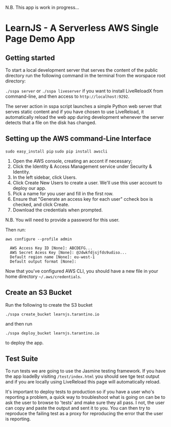N.B. This app is work in progress...

# LearnJS - A Serverless AWS Single Page Demo App

## Getting started

To start a local development server that serves the content of the public directory run the following command in the terminal from the worspace root directory:

`./sspa server` or `./sspa liveserver` if you want to install LiveReloadX from command-line, 
and then access to `http://localhost:9292`.

The server action in sspa script launches a simple Python web server that serves static content and if you have chosen to use LiveReload, it automatically reload the web app during development whenever the server detects that a file on the disk has changed.

## Setting up the AWS command-Line Interface

`sudo easy_install pip`
`sudo pip install awscli`

1. Open the AWS console, creating an accont if necessary;
2. Click the Identity & Access Management service under Security & Identity.
3. In the left sidebar, click Users.
4. Click Create New Users to create a user. We'll use this user account to deploy our app.
5. Pick a name for you user and fill in the first row.
6. Ensure that "Generate an access key for each user" ccheck box is checked, and click Create.
7. Download the credentials when prompted.

N.B. You will need to provide a password for this user.

Then run:

`aws configure --profile admin`

```
  AWS Access Key ID [None]: ABCDEFG...
  AWS Secret Acess Key [None]: @Jdwkfdjsjfds9udiso...
  Default region name [None]: eu-west-1
  Default output format [None]:
``` 
Now that you've configured AWS CLI, you should have a new file in your home directory `~/.aws/credentials`.

## Create an S3 Bucket

Run the following to create the S3 bucket

`./sspa create_bucket learnjs.tarantino.io`

and then run

`./sspa deploy_bucket learnjs.tarantino.io`

to deploy the app.

## Test Suite

To run tests we are going to use the Jasmine testing framework.
If you have the app loadeBy visiting `/test/index.html` you should see tge test output and if you are locally using LiveReload this page will automatically reload.

It's important to deploy tests to production so if you have a user who's reporting a problem, a quick way to troubleshoot what is going on can be to ask the user to browse to 'tests' and make sure they all pass.
I not, the user can copy and paste the output and sent it to you. You can then try to reproduce the failing test as a proxy for reproducing the error that the user is reporting.

 

